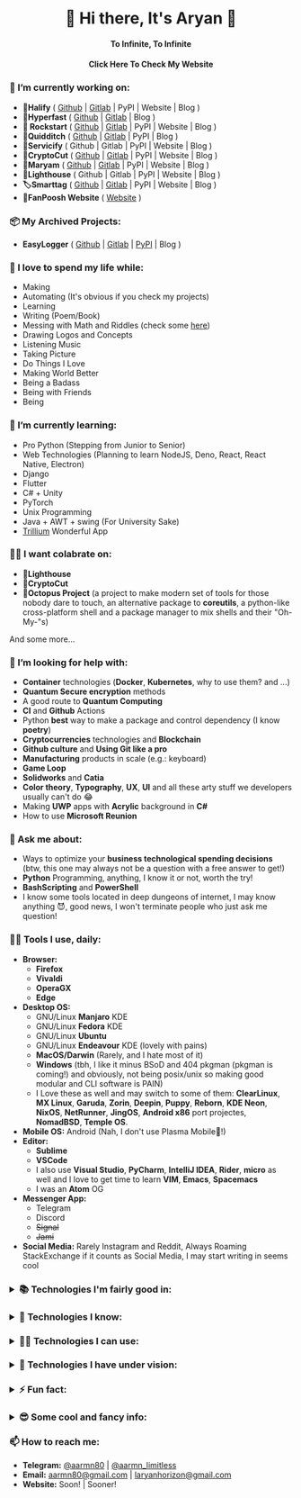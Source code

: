 <h1 align="center">👋 Hi there, It's Aryan 👋</h1> 
<h4 align="center">To Infinite, To Infinite</h4> 
<h4 align="center">Click Here To Check My Website</h4> 

### 🔭 I’m currently working on:

 - **🌈Halify** ( [Github](https://github.com/aarmn/halify) | [Gitlab](https://gitlab.com/aarmn/halify) | PyPI | Website | Blog )
 - **🚀Hyperfast** ( [Github](https://github.com/aarmn/HyperFast) | [Gitlab](https://gitlab.com/aarmn/Hyper-Fast) | Blog )
 - **🤘 Rockstart** ( [Github](https://github.com/aarmn/RockStart) | [Gitlab](https://gitlab.com/aarmn/RockStart) | PyPI | Website | Blog )
 - **🧹Quidditch** ( [Github](https://github.com/aarmn/quidditch) | [Gitlab](https://gitlab.com/aarmn/quidditch) | PyPI | Blog )
 - **👾Servicify** ( Github | Gitlab | PyPI | Website | Blog )
 - **🔐CryptoCut** ( [Github](https://github.com/infinite-team/cryptocut) | [Gitlab](https://gitlab.com/infinite-team/cryptocut) | PyPI | Website | Blog )
 - **🧮Maryam** ( [Github](https://github.com/aarmn/maryam) | [Gitlab](https://gitlab.com/aarmn/maryam) | PyPI | Website | Blog )
 - **💌Lighthouse** ( Github | Gitlab | PyPI | Website | Blog )
 - **🏷️Smarttag** ( [Github](https://github.com/aarmn/SmartTag) | [Gitlab](https://gitlab.com/aarmn/SmartTag) | PyPI | Website | Blog )
 - **👕FanPoosh Website** ( [Website](https://fanpoosh.shop) )

### 📦 My Archived Projects:

 - **EasyLogger** ( [Github](https://github.com/aarmn/easylogger) | [Gitlab](https://gitlab.com/aarmn/easylogger) | [PyPI](https://pypi.org/project/easylogger/) | Blog )

### 💓 I love to spend my life while:

 - Making
 - Automating (It's obvious if you check my projects)
 - Learning
 - Writing (Poem/Book)
 - Messing with Math and Riddles (check some [here](https://gitlab.com/aarmn/mymath))
 - Drawing Logos and Concepts
 - Listening Music
 - Taking Picture
 - Do Things I Love
 - Making World Better
 - Being a Badass
 - Being with Friends
 - Being

### 🌱 I’m currently learning:

 - Pro Python (Stepping from Junior to Senior)
 - Web Technologies (Planning to learn NodeJS, Deno, React, React Native, Electron)
 - Django
 - Flutter
 - C# + Unity
 - PyTorch
 - Unix Programming
 - Java + AWT + swing (For University Sake)
 - [Trillium](https://github.com/zadam/trilium) Wonderful App

### 👨‍💻 I want colabrate on:

 - **💌Lighthouse**
 - **🔐CryptoCut**
 - **🐙Octopus Project** (a project to make modern set of tools for those nobody dare to touch, an alternative package to **coreutils**, a python-like cross-platform shell and a package manager to mix shells and their "Oh-My-"s)

And some more...

### 🤔 I’m looking for help with:

 - **Container** technologies (**Docker**, **Kubernetes**, why to use them? and ...)
 - **Quantum Secure encryption** methods
 - A good route to **Quantum Computing**
 - **CI** and **Github** Actions
 - Python **best** way to make a package and control dependency (I know **poetry**)
 - **Cryptocurrencies** technologies and **Blockchain**
 - **Github culture** and **Using Git like a pro**
 - **Manufacturing** products in scale (e.g.: keyboard)
 - **Game Loop**
 - **Solidworks** and **Catia**
 - **Color theory**, **Typography**, **UX**, **UI** and all these arty stuff we developers usually can't do 😂
 - Making **UWP** apps with **Acrylic** background in **C#**
 - How to use **Microsoft Reunion**

### 💬 Ask me about:

 - Ways to optimize your **business technological spending decisions** (btw, this one may always not be a question with a free answer to get!)
 - **Python** Programming, anything, I know it or not, worth the try!
 - **BashScripting** and **PowerShell**
 - I know some tools located in deep dungeons of internet, I may know anything 😈, good news, I won't terminate people who just ask me question!

### 👷‍♂️ Tools I use, daily:

 - **Browser:**
   - **Firefox**
   - **Vivaldi**
   - **OperaGX**
   - **Edge**
 - **Desktop OS:** 
   - GNU/Linux **Manjaro** KDE
   - GNU/Linux **Fedora** KDE
   - GNU/Linux **Ubuntu**
   - GNU/Linux **Endeavour** KDE (lovely with pains)
   - **MacOS/Darwin** (Rarely, and I hate most of it)
   - **Windows** (tbh, I like it minus BSoD and 404 pkgman (pkgman is coming!) and obviously, not being posix/unix so making good modular and CLI software is PAIN)
   - I Love these as well and may switch to some of them: **ClearLinux**, **MX Linux**, **Garuda**, **Zorin**, **Deepin**, **Puppy**, **Reborn**, **KDE Neon**, **NixOS**, **NetRunner**, **JingOS**, **Android x86** port projectes, **NomadBSD**, **Temple OS**.
 - **Mobile OS:** Android (Nah, I don't use Plasma Mobile🤣!)
 - **Editor:** 
   - **Sublime**
   - **VSCode**
   - I also use **Visual Studio**, **PyCharm**, **IntelliJ IDEA**, **Rider**, **micro** as well and I love to get time to learn **VIM**, **Emacs**, **Spacemacs**
   - I was an **Atom** OG
 - **Messenger App:** 
   - Telegram
   - Discord
   - <s>Signal</s>
   - <s>Jami</s>
 - **Social Media:** Rarely Instagram and Reddit, Always Roaming StackExchange if it counts as Social Media, I may start writing in  seems cool

<h3>
<details>	
<summary><b>📚 Technologies I'm fairly good in:</b></summary><br />

[![Python Badge](https://img.shields.io/badge/Python-323330?style=for-the-badge&logo=Python&logoColor=FFD343)](#)
[![Linux Badge](https://img.shields.io/badge/Linux-323330?style=for-the-badge&logo=Linux&logoColor=61DAFB)](#) 
</details>
</h3>

<h3>
<details>	
<summary><b>📃 Technologies I know:</b></summary><br />

[![C++ Badge](https://img.shields.io/badge/-c++-323330?style=for-the-badge&labelColor=white&logo=c%2B%2B&logoColor=00599C)](#) 
[![Java Badge](https://img.shields.io/badge/-Java-323330?style=for-the-badge&labelColor=F89820&logo=java&logoColor=007396)](#)
[![Swing Badge](https://img.shields.io/badge/-Swing-323330?style=for-the-badge&labelColor=black&logo=Swing&logoColor=007396)](#)
[![Windows Badge](https://img.shields.io/badge/Windows-323330?style=for-the-badge&logo=Windows&logoColor=61DAFB)](#) 
</details>
</h3>

<h3>
<details>	
<summary><b>👨‍💻 Technologies I can use:</b></summary><br />

Programming Languages:<br /><br />
[![C# Badge](https://img.shields.io/badge/c%23-323330?style=for-the-badge&logo=c-sharp&logoColor=239120)](#)
[![C Badge](https://img.shields.io/badge/-c-323330?style=for-the-badge&labelColor=white&logo=c&logoColor=A8B9CC)](#)
<br /><br />
Web Front:<br /><br />
[![HTML Badge](https://img.shields.io/badge/html5-323330?style=for-the-badge&logo=HTML5&logoColor=F06529)](#)
[![CSS Badge](https://img.shields.io/badge/css3-323330?style=for-the-badge&logo=CSS3&logoColor=2965F1)](#)
<br /><br />
JS Stack:<br /><br />
[![Javascript Badge](https://img.shields.io/badge/JavaScript-323330?style=for-the-badge&logo=javascript&logoColor=F7DF1E)](#)
[![TypeScript](https://img.shields.io/badge/typescript-323330?style=for-the-badge&logo=typescript&logoColor=007ACC)](#)
[![JSON Badge](https://img.shields.io/badge/JSON-323330?style=for-the-badge&logo=JSON&logoColor=61DAFB)](#) 
[![npm Badge](https://img.shields.io/badge/npm-323330?style=for-the-badge&logo=npm&logoColor=61DAFB)](#) 
<br /><br />
DevOps:<br /><br />
[![Git Badge](https://img.shields.io/badge/Git-323330?style=for-the-badge&logo=Git&logoColor=F1502F)](#) 
[![GitHub Badge](https://img.shields.io/badge/GitHub-323330?style=for-the-badge&logo=GitHub&logoColor=white)](#)
<br /><br />
DataBase:<br /><br />
[![Sqlite Badge](https://img.shields.io/badge/sqlite-07405E?style=for-the-badge&logo=sqlite&logoColor=white)](#) 
<br /><br />
MATH/DS/AI/ML/NN/NLP/CV:<br /><br />
[![NumPy Badge](https://img.shields.io/badge/numpy-013243?style=for-the-badge&logo=numpy&logoColor=white)](#)
[![PyTorch Badge](https://img.shields.io/badge/PyTorch-323330?style=for-the-badge&logo=PyTorch&logoColor=EE4C2C)](#)
[![TensorFlow Badge](https://img.shields.io/badge/TensorFlow-323330?style=for-the-badge&logo=TensorFlow&logoColor=FF6F00)](#)
[![OpenCV Badge](https://img.shields.io/badge/OpenCV-323330?style=for-the-badge&logo=OpenCV&logoColor=4FC08D)](#)
<br /><br />
Networking:<br /><br />
[![Socket.io Badge](https://img.shields.io/badge/Socket.io-black?style=for-the-badge&logo=Socket.io&logoColor=white)](#)
<br /><br />
Electronic/Robotic:<br /><br />
[![Arduino Badge](https://img.shields.io/badge/Arduino-323330?style=for-the-badge&logo=Arduino&logoColor=4FCCF3)](#)
[![Raspberry-Pi Badge](https://img.shields.io/badge/RaspberryPi-323330?style=for-the-badge&logo=Raspberry-Pi&logoColor=C51A4A)](#)
[![ESP8266-Boards Badge](https://img.shields.io/badge/ESP8266-Boards-323330?style=for-the-badge&logo=ESP8266-Boards&logoColor=4FC08D)](#)
<br /><br />
Design:<br /><br />
[![Photoshop Badge](https://img.shields.io/badge/Photoshop-323330?style=for-the-badge&logo=Photoshop&logoColor=4FC08D)](#)
<br /><br />
</details>
</h3>

<h3>
<details>	
<summary><b>👀 Technologies I have under vision:</b></summary><br />

Programming Languages:<br /><br />
[![Rust Badge](https://img.shields.io/badge/rust-000000?style=for-the-badge&logo=rust&logoColor=white)](#)
[![Swift Badge](https://img.shields.io/badge/swift-323330?style=for-the-badge&logo=swift&logoColor=FA7343)](#)
[![R Badge](https://img.shields.io/badge/r-323330?style=for-the-badge&logo=r&logoColor=276DC3)](#)
<br /><br />
JS Stack:<br /><br /> 
[![Deno Badge](https://img.shields.io/badge/Deno-111111?style=for-the-badge&logo=deno&logoColor=FFFFFF)](#)
[![Nodejs Badge](https://img.shields.io/badge/Node.js-323330?style=for-the-badge&logo=node.js&logoColor=43853D)](#)
[![React Badge](https://img.shields.io/badge/React-323330?style=for-the-badge&logo=react&logoColor=61DAFB)](#)
<br /><br />
Web Back:<br /><br /> 
[![Flask Badge](https://img.shields.io/badge/Flask-323330?style=for-the-badge&logo=Flask&logoColor=4FC08D)](#)
<br /><br />
DataBase:<br /><br /> 
[![MongoDB Badge](https://img.shields.io/badge/MongoDB-323330?style=for-the-badge&logo=MongoDB&logoColor=4DB33D)](#)
<br /><br />
3D and Game:<br /><br /> 
[![Unity Badge](https://img.shields.io/badge/Unity-000000?style=for-the-badge&logo=Unity&logoColor=white)](#)
[![Blender Badge](https://img.shields.io/badge/Blender-323330?style=for-the-badge&logo=Blender&logoColor=EA7600)](#)

</details>
</h3>

<h3>
<details>
<summary>⚡ Fun fact:</summary><br />
<h5>
<ul>
 <li>I couldn't write a single sentence here without default **Github Suggestions**, commented in ✨**Special Repository**✨ `README.md` file!</li>
 <li>I don't have my official resume and blog posts here yet, why? cause I don't have any of them!</li>
 <li>Ok, OK, fine a real joke! (Refresh, for more!)</li>
</ul>
</h5>
<br />
<div align="center">
 
 
![Jokes Card](https://readme-jokes.vercel.app/api)
 
 
</samp></summary><p align ="centre"></p>
</div>
</details>
</h3>


<h3>
<details>
<summary>😎 Some cool and fancy info:</summary><br />
<h5 align="center">
<p align="center">
  <img width="100" src="https://user-images.githubusercontent.com/6661165/91657958-61b4fd00-eb00-11ea-9def-dc7ef5367e34.png" />  
  <h2 align="center">My Github Trophies</h2>
</p>

<a href="https://github.com/aarmn"><img src="https://github-profile-trophy.vercel.app/?username=aarmn&theme=dracula&margin-w=100&margin-h=40" alt="Github Trophy"></a> 

<hr>

<p align="center">
 <h2 align="center">My Github Stats and Streaks</h2>

|My github statistics|My languages|Streaks|
|-|-|-|
|[![Peace's github stats](https://github-readme-stats.vercel.app/api?username=aarmn&show_icons=true&theme=dracula)](https://github.com/aarmn)|[![Top Langs](https://github-readme-stats.vercel.app/api/top-langs/?username=aarmn&show_icons=true&theme=dracula&layout=compact)](https://github.com/aarmn)|![aarmn](https://github-readme-streak-stats.herokuapp.com?user=aarmn&theme=dracula&hide_border=true)
<hr>

</h5>
</div>
</details>
</h3>


### 📫 How to reach me:

 - **Telegram:** [@aarmn80](https://t.me/aarmn80) | [@aarmn_limitless](https://t.me/aarmn_limitless)
 - **Email:** aarmn80@gmail.com | laryanhorizon@gmail.com
 - **Website:** Soon! | Sooner!



